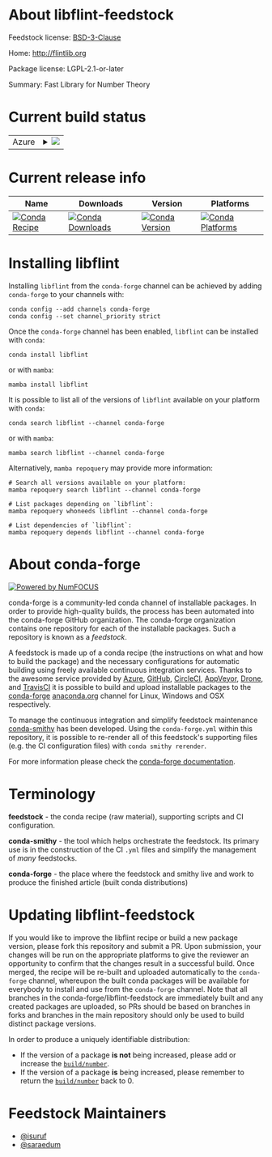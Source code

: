 About libflint-feedstock
========================

Feedstock license: [BSD-3-Clause](https://github.com/conda-forge/libflint-feedstock/blob/main/LICENSE.txt)

Home: http://flintlib.org

Package license: LGPL-2.1-or-later

Summary: Fast Library for Number Theory

Current build status
====================


<table>
    
  <tr>
    <td>Azure</td>
    <td>
      <details>
        <summary>
          <a href="https://dev.azure.com/conda-forge/feedstock-builds/_build/latest?definitionId=536&branchName=main">
            <img src="https://dev.azure.com/conda-forge/feedstock-builds/_apis/build/status/libflint-feedstock?branchName=main">
          </a>
        </summary>
        <table>
          <thead><tr><th>Variant</th><th>Status</th></tr></thead>
          <tbody><tr>
              <td>linux_64_WITH_NTL0</td>
              <td>
                <a href="https://dev.azure.com/conda-forge/feedstock-builds/_build/latest?definitionId=536&branchName=main">
                  <img src="https://dev.azure.com/conda-forge/feedstock-builds/_apis/build/status/libflint-feedstock?branchName=main&jobName=linux&configuration=linux%20linux_64_WITH_NTL0" alt="variant">
                </a>
              </td>
            </tr><tr>
              <td>linux_64_WITH_NTL1</td>
              <td>
                <a href="https://dev.azure.com/conda-forge/feedstock-builds/_build/latest?definitionId=536&branchName=main">
                  <img src="https://dev.azure.com/conda-forge/feedstock-builds/_apis/build/status/libflint-feedstock?branchName=main&jobName=linux&configuration=linux%20linux_64_WITH_NTL1" alt="variant">
                </a>
              </td>
            </tr><tr>
              <td>linux_aarch64_WITH_NTL0</td>
              <td>
                <a href="https://dev.azure.com/conda-forge/feedstock-builds/_build/latest?definitionId=536&branchName=main">
                  <img src="https://dev.azure.com/conda-forge/feedstock-builds/_apis/build/status/libflint-feedstock?branchName=main&jobName=linux&configuration=linux%20linux_aarch64_WITH_NTL0" alt="variant">
                </a>
              </td>
            </tr><tr>
              <td>linux_aarch64_WITH_NTL1</td>
              <td>
                <a href="https://dev.azure.com/conda-forge/feedstock-builds/_build/latest?definitionId=536&branchName=main">
                  <img src="https://dev.azure.com/conda-forge/feedstock-builds/_apis/build/status/libflint-feedstock?branchName=main&jobName=linux&configuration=linux%20linux_aarch64_WITH_NTL1" alt="variant">
                </a>
              </td>
            </tr><tr>
              <td>linux_ppc64le_WITH_NTL0</td>
              <td>
                <a href="https://dev.azure.com/conda-forge/feedstock-builds/_build/latest?definitionId=536&branchName=main">
                  <img src="https://dev.azure.com/conda-forge/feedstock-builds/_apis/build/status/libflint-feedstock?branchName=main&jobName=linux&configuration=linux%20linux_ppc64le_WITH_NTL0" alt="variant">
                </a>
              </td>
            </tr><tr>
              <td>linux_ppc64le_WITH_NTL1</td>
              <td>
                <a href="https://dev.azure.com/conda-forge/feedstock-builds/_build/latest?definitionId=536&branchName=main">
                  <img src="https://dev.azure.com/conda-forge/feedstock-builds/_apis/build/status/libflint-feedstock?branchName=main&jobName=linux&configuration=linux%20linux_ppc64le_WITH_NTL1" alt="variant">
                </a>
              </td>
            </tr><tr>
              <td>osx_64_WITH_NTL0</td>
              <td>
                <a href="https://dev.azure.com/conda-forge/feedstock-builds/_build/latest?definitionId=536&branchName=main">
                  <img src="https://dev.azure.com/conda-forge/feedstock-builds/_apis/build/status/libflint-feedstock?branchName=main&jobName=osx&configuration=osx%20osx_64_WITH_NTL0" alt="variant">
                </a>
              </td>
            </tr><tr>
              <td>osx_64_WITH_NTL1</td>
              <td>
                <a href="https://dev.azure.com/conda-forge/feedstock-builds/_build/latest?definitionId=536&branchName=main">
                  <img src="https://dev.azure.com/conda-forge/feedstock-builds/_apis/build/status/libflint-feedstock?branchName=main&jobName=osx&configuration=osx%20osx_64_WITH_NTL1" alt="variant">
                </a>
              </td>
            </tr><tr>
              <td>osx_arm64_WITH_NTL0</td>
              <td>
                <a href="https://dev.azure.com/conda-forge/feedstock-builds/_build/latest?definitionId=536&branchName=main">
                  <img src="https://dev.azure.com/conda-forge/feedstock-builds/_apis/build/status/libflint-feedstock?branchName=main&jobName=osx&configuration=osx%20osx_arm64_WITH_NTL0" alt="variant">
                </a>
              </td>
            </tr><tr>
              <td>osx_arm64_WITH_NTL1</td>
              <td>
                <a href="https://dev.azure.com/conda-forge/feedstock-builds/_build/latest?definitionId=536&branchName=main">
                  <img src="https://dev.azure.com/conda-forge/feedstock-builds/_apis/build/status/libflint-feedstock?branchName=main&jobName=osx&configuration=osx%20osx_arm64_WITH_NTL1" alt="variant">
                </a>
              </td>
            </tr><tr>
              <td>win_64</td>
              <td>
                <a href="https://dev.azure.com/conda-forge/feedstock-builds/_build/latest?definitionId=536&branchName=main">
                  <img src="https://dev.azure.com/conda-forge/feedstock-builds/_apis/build/status/libflint-feedstock?branchName=main&jobName=win&configuration=win%20win_64_" alt="variant">
                </a>
              </td>
            </tr>
          </tbody>
        </table>
      </details>
    </td>
  </tr>
</table>

Current release info
====================

| Name | Downloads | Version | Platforms |
| --- | --- | --- | --- |
| [![Conda Recipe](https://img.shields.io/badge/recipe-libflint-green.svg)](https://anaconda.org/conda-forge/libflint) | [![Conda Downloads](https://img.shields.io/conda/dn/conda-forge/libflint.svg)](https://anaconda.org/conda-forge/libflint) | [![Conda Version](https://img.shields.io/conda/vn/conda-forge/libflint.svg)](https://anaconda.org/conda-forge/libflint) | [![Conda Platforms](https://img.shields.io/conda/pn/conda-forge/libflint.svg)](https://anaconda.org/conda-forge/libflint) |

Installing libflint
===================

Installing `libflint` from the `conda-forge` channel can be achieved by adding `conda-forge` to your channels with:

```
conda config --add channels conda-forge
conda config --set channel_priority strict
```

Once the `conda-forge` channel has been enabled, `libflint` can be installed with `conda`:

```
conda install libflint
```

or with `mamba`:

```
mamba install libflint
```

It is possible to list all of the versions of `libflint` available on your platform with `conda`:

```
conda search libflint --channel conda-forge
```

or with `mamba`:

```
mamba search libflint --channel conda-forge
```

Alternatively, `mamba repoquery` may provide more information:

```
# Search all versions available on your platform:
mamba repoquery search libflint --channel conda-forge

# List packages depending on `libflint`:
mamba repoquery whoneeds libflint --channel conda-forge

# List dependencies of `libflint`:
mamba repoquery depends libflint --channel conda-forge
```


About conda-forge
=================

[![Powered by
NumFOCUS](https://img.shields.io/badge/powered%20by-NumFOCUS-orange.svg?style=flat&colorA=E1523D&colorB=007D8A)](https://numfocus.org)

conda-forge is a community-led conda channel of installable packages.
In order to provide high-quality builds, the process has been automated into the
conda-forge GitHub organization. The conda-forge organization contains one repository
for each of the installable packages. Such a repository is known as a *feedstock*.

A feedstock is made up of a conda recipe (the instructions on what and how to build
the package) and the necessary configurations for automatic building using freely
available continuous integration services. Thanks to the awesome service provided by
[Azure](https://azure.microsoft.com/en-us/services/devops/), [GitHub](https://github.com/),
[CircleCI](https://circleci.com/), [AppVeyor](https://www.appveyor.com/),
[Drone](https://cloud.drone.io/welcome), and [TravisCI](https://travis-ci.com/)
it is possible to build and upload installable packages to the
[conda-forge](https://anaconda.org/conda-forge) [anaconda.org](https://anaconda.org/)
channel for Linux, Windows and OSX respectively.

To manage the continuous integration and simplify feedstock maintenance
[conda-smithy](https://github.com/conda-forge/conda-smithy) has been developed.
Using the ``conda-forge.yml`` within this repository, it is possible to re-render all of
this feedstock's supporting files (e.g. the CI configuration files) with ``conda smithy rerender``.

For more information please check the [conda-forge documentation](https://conda-forge.org/docs/).

Terminology
===========

**feedstock** - the conda recipe (raw material), supporting scripts and CI configuration.

**conda-smithy** - the tool which helps orchestrate the feedstock.
                   Its primary use is in the construction of the CI ``.yml`` files
                   and simplify the management of *many* feedstocks.

**conda-forge** - the place where the feedstock and smithy live and work to
                  produce the finished article (built conda distributions)


Updating libflint-feedstock
===========================

If you would like to improve the libflint recipe or build a new
package version, please fork this repository and submit a PR. Upon submission,
your changes will be run on the appropriate platforms to give the reviewer an
opportunity to confirm that the changes result in a successful build. Once
merged, the recipe will be re-built and uploaded automatically to the
`conda-forge` channel, whereupon the built conda packages will be available for
everybody to install and use from the `conda-forge` channel.
Note that all branches in the conda-forge/libflint-feedstock are
immediately built and any created packages are uploaded, so PRs should be based
on branches in forks and branches in the main repository should only be used to
build distinct package versions.

In order to produce a uniquely identifiable distribution:
 * If the version of a package **is not** being increased, please add or increase
   the [``build/number``](https://docs.conda.io/projects/conda-build/en/latest/resources/define-metadata.html#build-number-and-string).
 * If the version of a package **is** being increased, please remember to return
   the [``build/number``](https://docs.conda.io/projects/conda-build/en/latest/resources/define-metadata.html#build-number-and-string)
   back to 0.

Feedstock Maintainers
=====================

* [@isuruf](https://github.com/isuruf/)
* [@saraedum](https://github.com/saraedum/)


